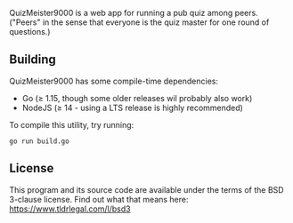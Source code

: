 QuizMeister9000 is a web app for running a pub quiz among peers. ("Peers" in the sense that everyone is the quiz master for one round of questions.)

Building
--------
QuizMeister9000 has some compile-time dependencies:

* Go (≥ 1.15, though some older releases wil probably also work)
* NodeJS (≥ 14 - using a LTS release is highly recommended)

To compile this utility, try running:

    go run build.go

License
-------
This program and its source code are available under the terms of the BSD 3-clause license.
Find out what that means here: https://www.tldrlegal.com/l/bsd3
